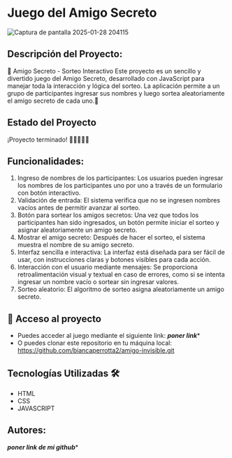 # Juego del Amigo Secreto 
![Captura de pantalla 2025-01-28 204115](https://github.com/user-attachments/assets/1500eb6f-5189-441b-bdc4-90db5c58d10f)

## Descripción del Proyecto: 
🎁 Amigo Secreto - Sorteo Interactivo
Este proyecto es un sencillo y divertido juego del Amigo Secreto, desarrollado con JavaScript para manejar toda la interacción y lógica del sorteo. La aplicación permite a un grupo de participantes ingresar sus nombres y luego sortea aleatoriamente el amigo secreto de cada uno.🎉

## Estado del Proyecto
¡Proyecto terminado! 
🌟🌟🌟🌟🌟

## Funcionalidades:
1. Ingreso de nombres de los participantes:
    Los usuarios pueden ingresar los nombres de los participantes uno por uno a través de un formulario con botón interactivo.
2. Validación de entrada:
   El sistema verifica que no se ingresen nombres vacíos antes de permitir avanzar al sorteo.
3. Botón para sortear los amigos secretos:
   Una vez que todos los participantes han sido ingresados, un botón permite iniciar el sorteo y asignar aleatoriamente un amigo secreto.
4. Mostrar el amigo secreto:
   Después de hacer el sorteo, el sistema muestra el nombre de su amigo secreto.
5. Interfaz sencilla e interactiva:
   La interfaz está diseñada para ser fácil de usar, con instrucciones claras y botones visibles para cada acción.
6. Interacción con el usuario mediante mensajes:
   Se proporciona retroalimentación visual y textual en caso de errores, como si se intenta ingresar un nombre vacío o sortear sin ingresar valores.
7. Sorteo aleatorio:
   El algoritmo de sorteo asigna aleatoriamente un amigo secreto.

## 📁 Acceso al proyecto
- Puedes acceder al juego mediante el siguiente link: *******poner link********
- O puedes clonar este repositorio en tu máquina local: https://github.com/biancaperrotta2/amigo-invisible.git

## Tecnologías Utilizadas 🛠️
- HTML
- CSS
- JAVASCRIPT

## Autores: 
***poner link de mi github****




